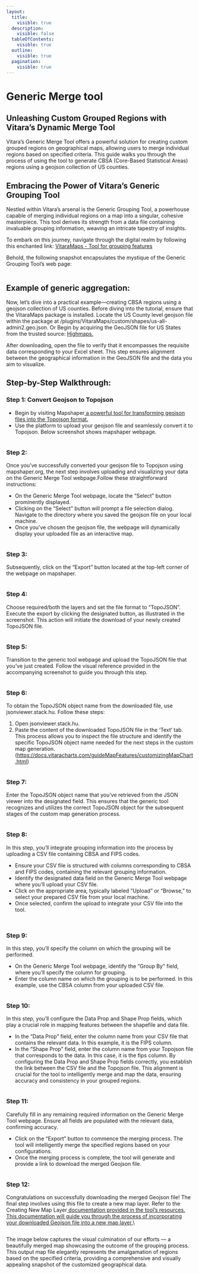 ```yaml
---
layout:
  title:
    visible: true
  description:
    visible: false
  tableOfContents:
    visible: true
  outline:
    visible: true
  pagination:
    visible: true
---
```


# Generic Merge tool

## Unleashing Custom Grouped Regions with Vitara’s Dynamic Merge Tool

Vitara’s Generic Merge Tool offers a powerful solution for creating custom grouped regions on geographical maps, allowing users to merge individual regions based on specified criteria. This guide walks you through the process of using the tool to generate CBSA (Core-Based Statistical Areas) regions using a geojson collection of US counties.

## Embracing the Power of Vitara’s Generic Grouping Tool <a href="#embracing-the-power-of-vitaras-generic-grouping-tool" id="embracing-the-power-of-vitaras-generic-grouping-tool"></a>

Nestled within Vitara’s arsenal is the Generic Grouping Tool, a powerhouse capable of merging individual regions on a map into a singular, cohesive masterpiece. This tool derives its strength from a data file containing invaluable grouping information, weaving an intricate tapestry of insights.

To embark on this journey, navigate through the digital realm by following this enchanted link: [VitaraMaps - Tool for grouping features](https://cloud.vitaracharts.com/maptools/generic.html)

Behold, the following snapshot encapsulates the mystique of the Generic Grouping Tool’s web page:&#x20;

<figure><img src="../.gitbook/assets/image52 (1).png" alt=""><figcaption></figcaption></figure>

## Example of generic aggregation: <a href="#example-of-generic-aggregation" id="example-of-generic-aggregation"></a>

Now, let’s dive into a practical example—creating CBSA regions using a geojson collection of US counties. Before diving into the tutorial, ensure that the VitaraMaps package is installed. Locate the US County level geojson file within the package at /plugins/VitaraMaps/custom/shapes/us-all-admin2.geo.json. Or Begin by acquiring the GeoJSON file for US States from the trusted source: [Highmaps.](https://code.highcharts.com/mapdata/)

After downloading, open the file to verify that it encompasses the requisite data corresponding to your Excel sheet. This step ensures alignment between the geographical information in the GeoJSON file and the data you aim to visualize.

## **Step-by-Step Walkthrough:**

### **Step 1: Convert Geojson to Topojson**

* Begin by visiting Mapshaper[ a powerful tool for transforming geojson files into the Topojson format.](https://mapshaper.org/\))
* Use the platform to upload your geojson file and seamlessly convert it to Topojson. Below screenshot shows mapshaper webpage.

<figure><img src="../.gitbook/assets/image (3).png" alt=""><figcaption></figcaption></figure>

### **Step 2:**

Once you’ve successfully converted your geojson file to Topojson using mapshaper.org, the next step involves uploading and visualizing your data on the Generic Merge Tool webpage.Follow these straightforward instructions:

* On the Generic Merge Tool webpage, locate the “Select” button prominently displayed.
* Clicking on the “Select” button will prompt a file selection dialog. Navigate to the directory where you saved the geojson file on your local machine.
* Once you’ve chosen the geojson file, the webpage will dynamically display your uploaded file as an interactive map.

<figure><img src="../.gitbook/assets/maps.png" alt=""><figcaption></figcaption></figure>

### **Step 3:**

Subsequently, click on the “Export” button located at the top-left corner of the webpage on mapshaper.

<figure><img src="../.gitbook/assets/image60 (2).png" alt=""><figcaption></figcaption></figure>

### **Step 4:**

Choose required/both the layers and set the file format to “TopoJSON”. Execute the export by clicking the designated button, as illustrated in the screenshot. This action will initiate the download of your newly created TopoJSON file.

<figure><img src="../.gitbook/assets/image61 (1).png" alt=""><figcaption></figcaption></figure>

### **Step 5:**

Transition to the generic tool webpage and upload the TopoJSON file that you’ve just created. Follow the visual reference provided in the accompanying screenshot to guide you through this step.

<figure><img src="../.gitbook/assets/image38.png" alt=""><figcaption></figcaption></figure>

### **Step 6:**

To obtain the TopoJSON object name from the downloaded file, use jsonviewer.stack.hu. Follow these steps:

1. Open jsonviewer.stack.hu.
2. Paste the content of the downloaded TopoJSON file in the ‘Text’ tab. This process allows you to inspect the file structure and identify the specific TopoJSON object name needed for the next steps in the custom map generation. (https://docs.vitaracharts.com/guideMapFeatures/customizingMapChart.html)

<figure><img src="../.gitbook/assets/image26 (1).png" alt=""><figcaption></figcaption></figure>

### **Step 7:**

Enter the TopoJSON object name that you’ve retrieved from the JSON viewer into the designated field. This ensures that the generic tool recognizes and utilizes the correct TopoJSON object for the subsequent stages of the custom map generation process.

<figure><img src="../.gitbook/assets/image40 (1).png" alt=""><figcaption></figcaption></figure>



### **Step 8:**

In this step, you’ll integrate grouping information into the process by uploading a CSV file containing CBSA and FIPS codes.

* Ensure your CSV file is structured with columns corresponding to CBSA and FIPS codes, containing the relevant grouping information.
* Identify the designated data field on the Generic Merge Tool webpage where you’ll upload your CSV file.
* Click on the appropriate area, typically labeled “Upload” or “Browse,” to select your prepared CSV file from your local machine.
* Once selected, confirm the upload to integrate your CSV file into the tool.

<figure><img src="../.gitbook/assets/image64 (1).png" alt=""><figcaption></figcaption></figure>

<figure><img src="../.gitbook/assets/image44.png" alt=""><figcaption></figcaption></figure>

### **Step 9:**

In this step, you’ll specify the column on which the grouping will be performed.

* On the Generic Merge Tool webpage, identify the “Group By” field, where you’ll specify the column for grouping.
* Enter the column name on which the grouping is to be performed. In this example, use the CBSA column from your uploaded CSV file.

<figure><img src="../.gitbook/assets/image54 (1).png" alt=""><figcaption></figcaption></figure>

### **Step 10:**

In this step, you’ll configure the Data Prop and Shape Prop fields, which play a crucial role in mapping features between the shapefile and data file.

* In the “Data Prop” field, enter the column name from your CSV file that contains the relevant data. In this example, it is the FIPS column.
* In the “Shape Prop” field, enter the column name from your Topojson file that corresponds to the data. In this case, it is the fips column. By configuring the Data Prop and Shape Prop fields correctly, you establish the link between the CSV file and the Topojson file. This alignment is crucial for the tool to intelligently merge and map the data, ensuring accuracy and consistency in your grouped regions.

<figure><img src="../.gitbook/assets/image56.png" alt=""><figcaption></figcaption></figure>

### **Step 11:**

Carefully fill in any remaining required information on the Generic Merge Tool webpage. Ensure all fields are populated with the relevant data, confirming accuracy.

* Click on the “Export” button to commence the merging process. The tool will intelligently merge the specified regions based on your configurations.
* Once the merging process is complete, the tool will generate and provide a link to download the merged Geojson file.

<figure><img src="../.gitbook/assets/image20.png" alt=""><figcaption></figcaption></figure>

### **Step 12:**

Congratulations on successfully downloading the merged Geojson file! The final step involves using this file to create a new map layer. Refer to the Creating New Map Layer[ documentation provided in the tool’s resources. This documentation will guide you through the process of incorporating your downloaded Geojson file into a new map layer.](https://docs.vitaracharts.com/guideMapFeatures/creatingNewMaps.html)\


<figure><img src="../.gitbook/assets/image38 (1).png" alt=""><figcaption></figcaption></figure>

The image below captures the visual culmination of our efforts — a beautifully merged map showcasing the outcome of the grouping process. This output map file elegantly represents the amalgamation of regions based on the specified criteria, providing a comprehensive and visually appealing snapshot of the customized geographical data.

<figure><img src="../.gitbook/assets/image2 (1).png" alt=""><figcaption></figcaption></figure>
